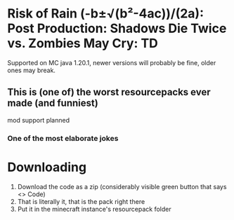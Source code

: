 # Risk of Rain (-b±√(b²-4ac))/(2a): Post Production: Shadows Die Twice vs. Zombies May Cry: TD
Supported on MC java 1.20.1, newer versions will probably be fine, older ones may break.
## This is (one of) the worst resourcepacks ever made (and funniest)
mod support planned
### One of the most elaborate jokes

# Downloading
1. Download the code as a zip (considerably visible green button that says <> Code)
2. That is literally it, that is the pack right there
3. Put it in the minecraft instance's resourcepack folder
